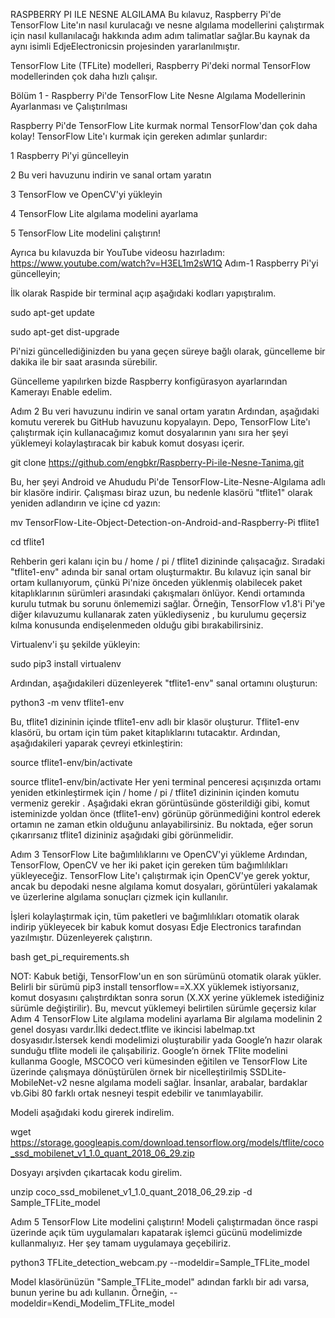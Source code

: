 RASPBERRY PI ILE NESNE ALGILAMA
Bu kılavuz, Raspberry Pi'de TensorFlow Lite'ın nasıl kurulacağı ve nesne algılama modellerini çalıştırmak için nasıl kullanılacağı hakkında adım adım talimatlar sağlar.Bu kaynak da aynı isimli EdjeElectronicsin projesinden yararlanılmıştır.

TensorFlow Lite (TFLite) modelleri, Raspberry Pi'deki normal TensorFlow modellerinden çok daha hızlı çalışır.

Bölüm 1 - Raspberry Pi'de TensorFlow Lite Nesne Algılama Modellerinin Ayarlanması ve Çalıştırılması

Raspberry Pi'de TensorFlow Lite kurmak normal TensorFlow'dan çok daha kolay! TensorFlow Lite'ı kurmak için gereken adımlar şunlardır:

1  Raspberry Pi'yi güncelleyin

2  Bu veri havuzunu indirin ve sanal ortam yaratın

3  TensorFlow ve OpenCV'yi yükleyin

4  TensorFlow Lite algılama modelini ayarlama

5  TensorFlow Lite modelini çalıştırın!

Ayrıca bu kılavuzda  bir YouTube videosu hazırladım: https://www.youtube.com/watch?v=H3EL1m2sW1Q
Adım-1  Raspberry Pi'yi güncelleyin;

İlk olarak Raspide bir terminal açıp aşağıdaki kodları yapıştıralım.

sudo apt-get update

sudo apt-get dist-upgrade

Pi'nizi güncellediğinizden bu yana geçen süreye bağlı olarak, güncelleme bir dakika ile bir saat arasında sürebilir.

Güncelleme yapılırken bizde Raspberry konfigürasyon ayarlarından Kamerayı Enable edelim.

Adım 2 Bu veri havuzunu indirin ve sanal ortam yaratın
Ardından, aşağıdaki komutu vererek bu GitHub havuzunu kopyalayın. Depo, TensorFlow Lite'ı çalıştırmak için kullanacağımız komut dosyalarının yanı sıra her şeyi yüklemeyi kolaylaştıracak bir kabuk komut dosyası içerir. 

git clone https://github.com/engbkr/Raspberry-Pi-ile-Nesne-Tanima.git 

Bu, her şeyi Android ve Ahududu Pi'de TensorFlow-Lite-Nesne-Algılama adlı bir klasöre indirir. Çalışması biraz uzun, bu nedenle klasörü "tflite1" olarak yeniden adlandırın ve içine cd yazın:

mv TensorFlow-Lite-Object-Detection-on-Android-and-Raspberry-Pi tflite1

cd tflite1

Rehberin geri kalanı için bu / home / pi / tflite1 dizininde çalışacağız. Sıradaki "tflite1-env" adında bir sanal ortam oluşturmaktır.
Bu kılavuz için sanal bir ortam kullanıyorum, çünkü Pi'nize önceden yüklenmiş olabilecek paket kitaplıklarının sürümleri arasındaki çakışmaları önlüyor. Kendi ortamında kurulu tutmak bu sorunu önlememizi sağlar. Örneğin, TensorFlow v1.8'i Pi'ye diğer kılavuzumu kullanarak zaten yüklediyseniz , bu kurulumu geçersiz kılma konusunda endişelenmeden olduğu gibi bırakabilirsiniz.

Virtualenv'i şu şekilde yükleyin:

sudo pip3 install virtualenv

Ardından, aşağıdakileri düzenleyerek "tflite1-env" sanal ortamını oluşturun:

python3 -m venv tflite1-env

Bu, tflite1 dizininin içinde tflite1-env adlı bir klasör oluşturur. Tflite1-env klasörü, bu ortam için tüm paket kitaplıklarını tutacaktır. Ardından, aşağıdakileri yaparak çevreyi etkinleştirin:

source tflite1-env/bin/activate

source tflite1-env/bin/activate Her yeni terminal penceresi açışınızda ortamı yeniden etkinleştirmek için / home / pi / tflite1 dizininin içinden komutu vermeniz gerekir . Aşağıdaki ekran görüntüsünde gösterildiği gibi, komut isteminizde yoldan önce (tflite1-env) görünüp görünmediğini kontrol ederek ortamın ne zaman etkin olduğunu anlayabilirsiniz.
Bu noktada, eğer sorun çıkarırsanız tflite1 dizininiz aşağıdaki gibi görünmelidir.

Adım 3 TensorFlow Lite bağımlılıklarını ve OpenCV'yi yükleme
Ardından, TensorFlow, OpenCV ve her iki paket için gereken tüm bağımlılıkları yükleyeceğiz. TensorFlow Lite'ı çalıştırmak için OpenCV'ye gerek yoktur, ancak bu depodaki nesne algılama komut dosyaları, görüntüleri yakalamak ve üzerlerine algılama sonuçları çizmek için kullanılır.

İşleri kolaylaştırmak için, tüm paketleri ve bağımlılıkları otomatik olarak indirip yükleyecek bir kabuk komut dosyası Edje Electronics tarafından yazılmıştır. Düzenleyerek çalıştırın.

bash get_pi_requirements.sh

NOT: Kabuk betiği, TensorFlow'un en son sürümünü otomatik olarak yükler. Belirli bir sürümü pip3 install tensorflow==X.XX yüklemek istiyorsanız, komut dosyasını çalıştırdıktan sonra sorun (X.XX yerine yüklemek istediğiniz sürümle değiştirilir). Bu, mevcut yüklemeyi belirtilen sürümle geçersiz kılar
Adım 4 TensorFlow Lite algılama modelini ayarlama
Bir algılama modelinin 2 genel dosyası vardır.İlki dedect.tflite ve ikincisi labelmap.txt dosyasıdır.İstersek kendi modelimizi oluşturabilir yada Google’n hazır olarak sunduğu tflite modeli ile çalışabiliriz.
Google’n örnek TFlite modelini kullanma
Google, MSCOCO veri kümesinden eğitilen ve TensorFlow Lite üzerinde çalışmaya dönüştürülen örnek bir nicelleştirilmiş SSDLite-MobileNet-v2 nesne algılama modeli sağlar. İnsanlar, arabalar, bardaklar vb.Gibi 80 farklı ortak nesneyi tespit edebilir ve tanımlayabilir.

Modeli aşağıdaki kodu girerek indirelim.

wget https://storage.googleapis.com/download.tensorflow.org/models/tflite/coco_ssd_mobilenet_v1_1.0_quant_2018_06_29.zip

Dosyayı arşivden çıkartacak kodu girelim.

unzip coco_ssd_mobilenet_v1_1.0_quant_2018_06_29.zip -d Sample_TFLite_model

Adım 5 TensorFlow Lite modelini çalıştırın!
Modeli çalıştırmadan önce raspi üzerinde açık tüm uygulamaları kapatarak işlemci gücünü modelimizde kullanmalıyız. Her şey tamam uygulamaya geçebiliriz.

python3 TFLite_detection_webcam.py --modeldir=Sample_TFLite_model

Model klasörünüzün "Sample_TFLite_model" adından farklı bir adı varsa, bunun yerine bu adı kullanın. Örneğin, --modeldir=Kendi_Modelim_TFLite_model

